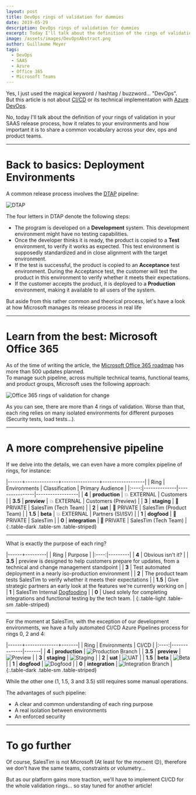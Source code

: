 ```yaml
---
layout: post
title: DevOps rings of validation for dummies
date: 2019-05-29
description: DevOps rings of validation for dummies
excerpt: Today I'll talk about the definition of the rings of validation in your SAAS release process, and how important it is to share a common vocabulary across your dev, ops and product teams.
image: /assets/images/DevOpsAbstract.png
author: Guillaume Meyer
tags:
  - DevOps
  - SAAS
  - Azure
  - Office 365
  - Microsoft Teams
---
```


Yes, I just used the magical keyword / hashtag / buzzword... "DevOps".  
But this article is not about [CI/CD](https://en.wikipedia.org/wiki/CI/CD) or its technical implementation with [Azure DevOps](https://azure.microsoft.com/en-us/services/DevOps/).

No, today I'll talk about the definition of your rings of validation in your SAAS release process, how it relates to your environments and how important it is to share a common vocabulary across your dev, ops and product teams.

___

# Back to basics: Deployment Environments

A common release process involves the [DTAP](https://en.wikipedia.org/wiki/Development,_testing,_acceptance_and_production) pipeline:

![DTAP](/assets/images/DTAP.jpg)

The four letters in DTAP denote the following steps:
* The program is developed on a **Development** system. This development environment might have no testing capabilities.
* Once the developer thinks it is ready, the product is copied to a **Test** environment, to verify it works as expected. This test environment is supposedly standardized and in close alignment with the target environment.
* If the test is successful, the product is copied to an **Acceptance** test environment. During the Acceptance test, the customer will test the product in this environment to verify whether it meets their expectations.
* If the customer accepts the product, it is deployed to a **Production** environment, making it available to all users of the system.

But aside from this rather common and theorical process, let's have a look at how Microsoft manages its release process in real life

___

# Learn from the best: Microsoft Office 365

As of the time of writing the article, the [Microsoft Office 365 roadmap](https://www.microsoft.com/en-us/microsoft-365/roadmap?rtc=2&filters=O365) has more than 500 updates planned.  
To manage such pipeline, across multiple technical teams, functional teams, and product groups, Microsoft uses the following approach:

![Office 365 rings of validation for change](/assets/images/RingsOffice365.png)

As you can see, there are more than 4 rings of validation. Worse than that, each ring relies on many isolated environments for different purposes (Security tests, load tests...).

___

# A more comprehensive pipeline

If we delve into the details, we can even have a more complex pipeline of rings, for instance:

|------+--------------+----------------+------------------|
| Ring | Environments | Classification | Primary Audience |
|:----:|--------------|----------------|------------------|
| **4** | **production** | 💥 EXTERNAL | Customers |
| **3.5** | **preview** | 💥 EXTERNAL | Customers (Preview) |
| **3** | **staging** | 🔐 PRIVATE | SalesTim (Tech Team) |
| **2** | **uat** | 🔐 PRIVATE | SalesTim (Product Team) |
| **1.5** | **beta** | 💥 EXTERNAL | Partners (SI/ISV) |
| **1** | **dogfood** | 🔐 PRIVATE | SalesTim |
| **0** | **integration** | 🔐 PRIVATE | SalesTim (Tech Team) |
{:.table-dark .table-sm .table-striped}

___

What is exactly the purpose of each ring?

|------+---------|
| Ring | Purpose |
|:----:|---------|
| **4** | Obvious isn't it? |
| **3.5** | preview is designed to help customers prepare for updates, from a technical and change management standpoint |
| **3** | Test automated deployment in a nearly iso-production environment |
| **2** | The product team tests SalesTim to verify whether it meets their expectations |
| **1.5** | Give strategic partners an early look at the features we're currently working on |
| **1** | SalesTim Internal [Dogfooding](https://en.wikipedia.org/wiki/Eating_your_own_dog_food) |
| **0** | Used solely for completing integrations and functional testing by the tech team. |
{:.table-light .table-sm .table-striped}

___

For the moment at SalesTim, with the exception of our development environments, we have a fully automated CI/CD Azure Pipelines process for rings 0, 2 and 4:

|------+--------------+-------|
| Ring | Environments | CI/CD |
|:----:|--------------|-------|
| **4** | **production** | ![Production Branch](https://img.shields.io/badge/Production-CD-success.svg?logo=azureDevOps) | 
| **3.5** | **preview** | ![Preview](https://img.shields.io/badge/Preview-None-red.svg?logo=azureDevOps) |
| **3** | **staging** | ![Staging](https://img.shields.io/badge/Staging-None-red.svg?logo=azureDevOps) |
| **2** | **uat** | ![UAT](https://img.shields.io/badge/UAT-CD-success.svg?logo=azureDevOps) |
| **1.5** | **beta** | ![Beta](https://img.shields.io/badge/Beta-None-red.svg?logo=azureDevOps) |
| **1** | **dogfood** | ![Dogfood](https://img.shields.io/badge/Dogfood-None-red.svg?logo=azureDevOps) |
| **0** | **integration** | ![Integration Branch](https://img.shields.io/badge/Integration-CI/CD-success.svg?logo=azureDevOps)  |
{:.table-dark .table-sm .table-striped}

While the other one (1, 1.5, 3 and 3.5) still requires some manual operations.  

The advantages of such pipeline:
* A clear and common understanding of each ring purpose
* A real isolation between environments
* An enforced security

___

# To go further

Of course, SalesTim is not Microsoft (At least for the moment 😉), therefore we don't have the same teams, constraints or volumetry...  

But as our platform gains more traction, we'll have to implement CI/CD for the whole validation rings... so stay tuned for another article!
